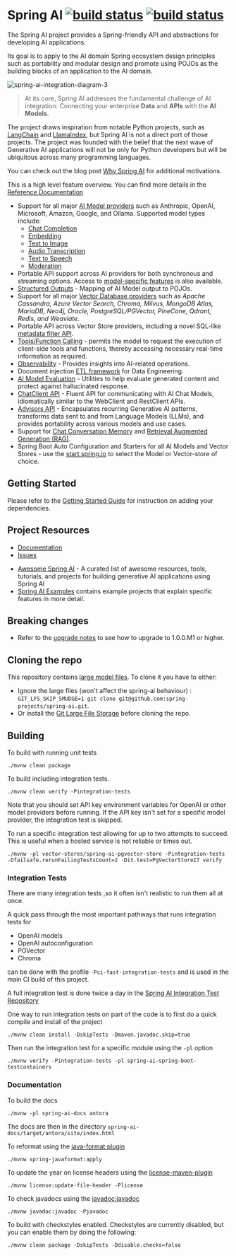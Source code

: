 # Spring AI [![build status](https://github.com/spring-projects/spring-ai/actions/workflows/continuous-integration.yml/badge.svg)](https://github.com/spring-projects/spring-ai/actions/workflows/continuous-integration.yml) [![build status](https://github.com/spring-projects/spring-ai-integration-tests/actions/workflows/spring-ai-integration-tests.yml/badge.svg)](https://github.com/spring-projects/spring-ai-integration-tests/actions/workflows/spring-ai-integration-tests.yml)


The Spring AI project provides a Spring-friendly API and abstractions for developing AI applications.

Its goal is to apply to the AI domain Spring ecosystem design principles such as portability and modular design and promote using POJOs as the building blocks of an application to the AI domain.

![spring-ai-integration-diagram-3](https://docs.spring.io/spring-ai/reference/_images/spring-ai-integration-diagram-3.svg)

> At its core, Spring AI addresses the fundamental challenge of AI integration: Connecting your enterprise __Data__ and __APIs__ with the __AI Models__.

The project draws inspiration from notable Python projects, such as [LangChain](https://docs.langchain.com/docs/) and [LlamaIndex](https://gpt-index.readthedocs.io/en/latest/getting_started/concepts.html), but Spring AI is not a direct port of those projects. The project was founded with the belief that the next wave of Generative AI applications will not be only for Python developers but will be ubiquitous across many programming languages.

You can check out the blog post [Why Spring AI](https://spring.io/blog/2024/11/19/why-spring-ai) for additional motivations.

This is a high level feature overview.
You can find more details in the [Reference Documentation](https://docs.spring.io/spring-ai/reference/)

* Support for all major [AI Model providers](https://docs.spring.io/spring-ai/reference/api/index.html) such as Anthropic, OpenAI, Microsoft, Amazon, Google, and Ollama. Supported model types include:
  - [Chat Completion](https://docs.spring.io/spring-ai/reference/api/chatmodel.html)
  - [Embedding](https://docs.spring.io/spring-ai/reference/api/embeddings.html)
  - [Text to Image](https://docs.spring.io/spring-ai/reference/api/imageclient.html)
  - [Audio Transcription](https://docs.spring.io/spring-ai/reference/api/audio/transcriptions.html)
  - [Text to Speech](https://docs.spring.io/spring-ai/reference/api/audio/speech.html)
  - [Moderation](https://docs.spring.io/spring-ai/reference/api/index.html#api/moderation)
* Portable API support across AI providers for both synchronous and streaming options. Access to [model-specific features](https://docs.spring.io/spring-ai/reference/api/chatmodel.html#_chat_options) is also available.
* [Structured Outputs](https://docs.spring.io/spring-ai/reference/api/structured-output-converter.html) - Mapping of AI Model output to POJOs.
* Support for all major [Vector Database providers](https://docs.spring.io/spring-ai/reference/api/vectordbs.html) such as *Apache Cassandra, Azure Vector Search, Chroma, Milvus, MongoDB Atlas, MariaDB, Neo4j, Oracle, PostgreSQL/PGVector, PineCone, Qdrant, Redis, and Weaviate*.
* Portable API across Vector Store providers, including a novel SQL-like [metadata filter API](https://docs.spring.io/spring-ai/reference/api/vectordbs.html#metadata-filters).
* [Tools/Function Calling](https://docs.spring.io/spring-ai/reference/api/functions.html) - permits the model to request the execution of client-side tools and functions, thereby accessing necessary real-time information as required.
* [Observability](https://docs.spring.io/spring-ai/reference/observability/index.html) - Provides insights into AI-related operations.
* Document injection [ETL framework](https://docs.spring.io/spring-ai/reference/api/etl-pipeline.html) for Data Engineering.
* [AI Model Evaluation](https://docs.spring.io/spring-ai/reference/api/testing.html) - Utilities to help evaluate generated content and protect against hallucinated response.
* [ChatClient API](https://docs.spring.io/spring-ai/reference/api/chatclient.html) - Fluent API for communicating with AI Chat Models, idiomatically similar to the WebClient and RestClient APIs.
* [Advisors API](https://docs.spring.io/spring-ai/reference/api/advisors.html) - Encapsulates recurring Generative AI patterns, transforms data sent to and from Language Models (LLMs), and provides portability across various models and use cases.
* Support for [Chat Conversation Memory](https://docs.spring.io/spring-ai/reference/api/chatclient.html#_chat_memory) and [Retrieval Augmented Generation (RAG)](https://docs.spring.io/spring-ai/reference/api/chatclient.html#_retrieval_augmented_generation).
* Spring Boot Auto Configuration and Starters for all AI Models and Vector Stores - use the [start.spring.io](https://start.spring.io/) to select the Model or Vector-store of choice. 

## Getting Started

Please refer to the [Getting Started Guide](https://docs.spring.io/spring-ai/reference/getting-started.html) for instruction on adding your dependencies.

## Project Resources

* [Documentation](https://docs.spring.io/spring-ai/reference/)
* [Issues](https://github.com/spring-projects/spring-ai/issues)
<!-- * [Discussions](https://github.com/spring-projects/spring-ai/discussions) - Go here if you have a question, suggestion, or feedback! -->
* [Awesome Spring AI](https://github.com/danvega/awesome-spring-ai) - A curated list of awesome resources, tools, tutorials, and projects for building generative AI applications using Spring AI
* [Spring AI Examples](https://github.com/spring-projects/spring-ai-examples) contains example projects that explain specific features in more detail.

## Breaking changes

* Refer to the [upgrade notes](https://docs.spring.io/spring-ai/reference/upgrade-notes.html) to see how to upgrade to 1.0.0.M1 or higher.

## Cloning the repo

This repository contains [large model files](https://github.com/spring-projects/spring-ai/tree/main/models/spring-ai-transformers/src/main/resources/onnx/all-MiniLM-L6-v2).
To clone it you have to either:

- Ignore the large files (won't affect the spring-ai behaviour) :  `GIT_LFS_SKIP_SMUDGE=1 git clone git@github.com:spring-projects/spring-ai.git`.
- Or install the [Git Large File Storage](https://git-lfs.com/) before cloning the repo.


## Building

To build with running unit tests

```shell
./mvnw clean package
```

To build including integration tests.

```shell
./mvnw clean verify -Pintegration-tests
```

Note that you should set API key environment variables for OpenAI or other model providers before running.  If the API key isn't set for a specific model provider, the integration test is skipped.

To run a specific integration test allowing for up to two attempts to succeed.  This is useful when a hosted service is not reliable or times out.
```shell
./mvnw -pl vector-stores/spring-ai-pgvector-store -Pintegration-tests -Dfailsafe.rerunFailingTestsCount=2 -Dit.test=PgVectorStoreIT verify
```

### Integration Tests
There are many integration tests ,so it often isn't realistic to run them all at once.

A quick pass through the most important pathways that runs integration tests for

* OpenAI models 
* OpenAI autoconfiguration
* PGVector
* Chroma

can be done with the profile `-Pci-fast-integration-tests` and is used in the main CI build of this project.

A full integration test is done twice a day in the [Spring AI Integration Test Repository](https://github.com/spring-projects/spring-ai-integration-tests)

One way to run integration tests on part of the code is to first do a quick compile and install of the project

```shell
./mvnw clean install -DskipTests -Dmaven.javadoc.skip=true
```
Then run the integration test for a specific module using the `-pl` option
```shell
./mvnw verify -Pintegration-tests -pl spring-ai-spring-boot-testcontainers
```

### Documentation

To build the docs
```shell
./mvnw -pl spring-ai-docs antora
```

The docs are then in the directory `spring-ai-docs/target/antora/site/index.html`

To reformat using the [java-format plugin](https://github.com/spring-io/spring-javaformat)
```shell
./mvnw spring-javaformat:apply
```

To update the year on license headers using the [license-maven-plugin](https://oss.carbou.me/license-maven-plugin/#goals)
```shell
./mvnw license:update-file-header -Plicense
```

To check javadocs using the [javadoc:javadoc](https://maven.apache.org/plugins/maven-javadoc-plugin/)
```shell
./mvnw javadoc:javadoc -Pjavadoc
```

To build with checkstyles enabled.
Checkstyles are currently disabled, but you can enable them by doing the following:
```shell
./mvnw clean package -DskipTests -Ddisable.checks=false
```
